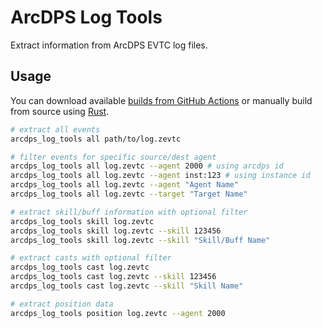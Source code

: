# ArcDPS Log Tools
Extract information from ArcDPS EVTC log files.

## Usage
You can download available [builds from GitHub Actions](https://github.com/Zerthox/arcdps-log-tools/actions/workflows/build.yml) or manually build from source using [Rust](https://www.rust-lang.org/learn/get-started).

```sh
# extract all events
arcdps_log_tools all path/to/log.zevtc

# filter events for specific source/dest agent
arcdps_log_tools all log.zevtc --agent 2000 # using arcdps id
arcdps_log_tools all log.zevtc --agent inst:123 # using instance id
arcdps_log_tools all log.zevtc --agent "Agent Name"
arcdps_log_tools all log.zevtc --target "Target Name"

# extract skill/buff information with optional filter
arcdps_log_tools skill log.zevtc
arcdps_log_tools skill log.zevtc --skill 123456
arcdps_log_tools skill log.zevtc --skill "Skill/Buff Name"

# extract casts with optional filter
arcdps_log_tools cast log.zevtc
arcdps_log_tools cast log.zevtc --skill 123456
arcdps_log_tools cast log.zevtc --skill "Skill Name"

# extract position data
arcdps_log_tools position log.zevtc --agent 2000
```
